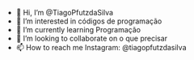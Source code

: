 - 👋 Hi, I’m @TiagoPfutzdaSilva
- 👀 I’m interested in códigos de programação
- 🌱 I’m currently learning Programação
- 💞️ I’m looking to collaborate on o que precisar
- 📫 How to reach me Instagram: @tiagopfutzdasilva

<!---
TiagoPfutzdaSilva/TiagoPfutzdaSilva is a ✨ special ✨ repository because its `README.md` (this file) appears on your GitHub profile.
You can click the Preview link to take a look at your changes.
--->

